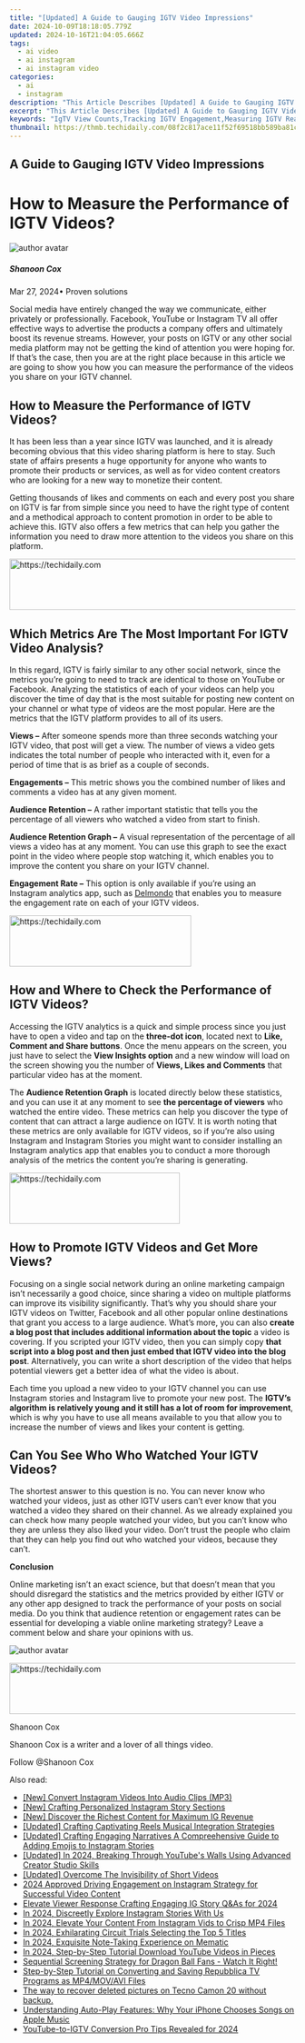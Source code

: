 ```yaml
---
title: "[Updated] A Guide to Gauging IGTV Video Impressions"
date: 2024-10-09T18:18:05.779Z
updated: 2024-10-16T21:04:05.666Z
tags:
  - ai video
  - ai instagram
  - ai instagram video
categories:
  - ai
  - instagram
description: "This Article Describes [Updated] A Guide to Gauging IGTV Video Impressions"
excerpt: "This Article Describes [Updated] A Guide to Gauging IGTV Video Impressions"
keywords: "IgTV View Counts,Tracking IGTV Engagement,Measuring IGTV Reach,Analyzing IGTV Impact,IGTV Performance Metrics,Insights on IGTV Growth,Evaluating IGTV Viewership"
thumbnail: https://thmb.techidaily.com/08f2c817ace11f52f69518bb589ba81c382ee3c50cca52847005eac86a562eee.jpg
---
```


## A Guide to Gauging IGTV Video Impressions

# How to Measure the Performance of IGTV Videos?

![author avatar](https://images.wondershare.com/filmora/article-images/shannon-cox.jpg)

##### Shanoon Cox

 Mar 27, 2024• Proven solutions

 Social media have entirely changed the way we communicate, either privately or professionally. Facebook, YouTube or Instagram TV all offer effective ways to advertise the products a company offers and ultimately boost its revenue streams. However, your posts on IGTV or any other social media platform may not be getting the kind of attention you were hoping for. If that’s the case, then you are at the right place because in this article we are going to show you how you can measure the performance of the videos you share on your IGTV channel.

## How to Measure the Performance of IGTV Videos?

 It has been less than a year since IGTV was launched, and it is already becoming obvious that this video sharing platform is here to stay. Such state of affairs presents a huge opportunity for anyone who wants to promote their products or services, as well as for video content creators who are looking for a new way to monetize their content.

 Getting thousands of likes and comments on each and every post you share on IGTV is far from simple since you need to have the right type of content and a methodical approach to content promotion in order to be able to achieve this. IGTV also offers a few metrics that can help you gather the information you need to draw more attention to the videos you share on this platform.

<!-- affiliate ads begin -->
<a href="https://ephamedtechinc.pxf.io/c/5597632/2136617/26400" target="_top" id="2136617">
  <img src="//a.impactradius-go.com/display-ad/26400-2136617" border="0" alt="https://techidaily.com" width="728" height="90"/>
</a>
<img height="0" width="0" src="https://ephamedtechinc.pxf.io/i/5597632/2136617/26400" style="position:absolute;visibility:hidden;" border="0" />
<!-- affiliate ads end -->

## Which Metrics Are The Most Important For IGTV Video Analysis?

 In this regard, IGTV is fairly similar to any other social network, since the metrics you’re going to need to track are identical to those on YouTube or Facebook. Analyzing the statistics of each of your videos can help you discover the time of day that is the most suitable for posting new content on your channel or what type of videos are the most popular. Here are the metrics that the IGTV platform provides to all of its users.

**Views –** After someone spends more than three seconds watching your IGTV video, that post will get a view. The number of views a video gets indicates the total number of people who interacted with it, even for a period of time that is as brief as a couple of seconds.

**Engagements –** This metric shows you the combined number of likes and comments a video has at any given moment.

**Audience Retention –** A rather important statistic that tells you the percentage of all viewers who watched a video from start to finish.

**Audience Retention Graph –** A visual representation of the percentage of all views a video has at any moment. You can use this graph to see the exact point in the video where people stop watching it, which enables you to improve the content you share on your IGTV channel.

**Engagement Rate –** This option is only available if you’re using an Instagram analytics app, such as [Delmondo](https://delmondo.co/instagram-analytics/) that enables you to measure the engagement rate on each of your IGTV videos.

<!-- affiliate ads begin -->
<a href="https://aligracehair.sjv.io/c/5597632/2135371/19272" target="_top" id="2135371">
  <img src="//a.impactradius-go.com/display-ad/19272-2135371" border="0" alt="https://techidaily.com" width="320" height="90"/>
</a>
<img height="0" width="0" src="https://aligracehair.sjv.io/i/5597632/2135371/19272" style="position:absolute;visibility:hidden;" border="0" />
<!-- affiliate ads end -->

## How and Where to Check the Performance of IGTV Videos?

 Accessing the IGTV analytics is a quick and simple process since you just have to open a video and tap on the **three-dot icon**, located next to **Like, Comment and Share buttons**. Once the menu appears on the screen, you just have to select the **View Insights option** and a new window will load on the screen showing you the number of **Views, Likes and Comments** that particular video has at the moment.

 The **Audience Retention Graph** is located directly below these statistics, and you can use it at any moment to see **the percentage of viewers** who watched the entire video. These metrics can help you discover the type of content that can attract a large audience on IGTV. It is worth noting that these metrics are only available for IGTV videos, so if you’re also using Instagram and Instagram Stories you might want to consider installing an Instagram analytics app that enables you to conduct a more thorough analysis of the metrics the content you’re sharing is generating.

<!-- affiliate ads begin -->
<a href="https://aligracehair.sjv.io/c/5597632/1896541/19272" target="_top" id="1896541">
  <img src="//a.impactradius-go.com/display-ad/19272-1896541" border="0" alt="https://techidaily.com" width="300" height="90"/>
</a>
<img height="0" width="0" src="https://aligracehair.sjv.io/i/5597632/1896541/19272" style="position:absolute;visibility:hidden;" border="0" />
<!-- affiliate ads end -->

## How to Promote IGTV Videos and Get More Views?

 Focusing on a single social network during an online marketing campaign isn’t necessarily a good choice, since sharing a video on multiple platforms can improve its visibility significantly. That’s why you should share your IGTV videos on Twitter, Facebook and all other popular online destinations that grant you access to a large audience. What’s more, you can also **create a blog post that includes additional information about the topic** a video is covering. If you scripted your IGTV video, then you can simply copy **that script into a blog post and then just embed that IGTV video into the blog post**. Alternatively, you can write a short description of the video that helps potential viewers get a better idea of what the video is about.

 Each time you upload a new video to your IGTV channel you can use Instagram stories and Instagram live to promote your new post. The **IGTV’s algorithm is relatively young and it still has a lot of room for improvement**, which is why you have to use all means available to you that allow you to increase the number of views and likes your content is getting.

## Can You See Who Who Watched Your IGTV Videos?

 The shortest answer to this question is no. You can never know who watched your videos, just as other IGTV users can’t ever know that you watched a video they shared on their channel. As we already explained you can check how many people watched your video, but you can’t know who they are unless they also liked your video. Don’t trust the people who claim that they can help you find out who watched your videos, because they can’t.

**Conclusion**

 Online marketing isn’t an exact science, but that doesn’t mean that you should disregard the statistics and the metrics provided by either IGTV or any other app designed to track the performance of your posts on social media. Do you think that audience retention or engagement rates can be essential for developing a viable online marketing strategy? Leave a comment below and share your opinions with us.

![author avatar](https://images.wondershare.com/filmora/article-images/shannon-cox.jpg)

<!-- affiliate ads begin -->
<a href="https://appsumo.8odi.net/c/5597632/2037475/7443" target="_top" id="2037475">
  <img src="//a.impactradius-go.com/display-ad/7443-2037475" border="0" alt="https://techidaily.com" width="728" height="90"/>
</a>
<img height="0" width="0" src="https://appsumo.8odi.net/i/5597632/2037475/7443" style="position:absolute;visibility:hidden;" border="0" />
<!-- affiliate ads end -->

Shanoon Cox

Shanoon Cox is a writer and a lover of all things video.

Follow @Shanoon Cox

<ins class="adsbygoogle"
      style="display:block"
      data-ad-client="ca-pub-7571918770474297"
      data-ad-slot="8358498916"
      data-ad-format="auto"
      data-full-width-responsive="true"></ins>

<span class="atpl-alsoreadstyle">Also read:</span>
<div><ul>
<li><a href="https://instagram-clips.techidaily.com/new-convert-instagram-videos-into-audio-clips-mp3/"><u>[New] Convert Instagram Videos Into Audio Clips (MP3)</u></a></li>
<li><a href="https://instagram-clips.techidaily.com/new-crafting-personalized-instagram-story-sections/"><u>[New] Crafting Personalized Instagram Story Sections</u></a></li>
<li><a href="https://instagram-clips.techidaily.com/new-discover-the-richest-content-for-maximum-ig-revenue/"><u>[New] Discover the Richest Content for Maximum IG Revenue</u></a></li>
<li><a href="https://instagram-clips.techidaily.com/updated-crafting-captivating-reels-musical-integration-strategies/"><u>[Updated] Crafting Captivating Reels Musical Integration Strategies</u></a></li>
<li><a href="https://instagram-clips.techidaily.com/updated-crafting-engaging-narratives-a-compreehensive-guide-to-adding-emojis-to-instagram-stories/"><u>[Updated] Crafting Engaging Narratives A Compreehensive Guide to Adding Emojis to Instagram Stories</u></a></li>
<li><a href="https://facebook-video-share.techidaily.com/updated-in-2024-breaking-through-youtubes-walls-using-advanced-creator-studio-skills/"><u>[Updated] In 2024, Breaking Through YouTube's Walls Using Advanced Creator Studio Skills</u></a></li>
<li><a href="https://facebook-video-footage.techidaily.com/updated-overcome-the-invisibility-of-short-videos/"><u>[Updated] Overcome The Invisibility of Short Videos</u></a></li>
<li><a href="https://instagram-clips.techidaily.com/2024-approved-driving-engagement-on-instagram-strategy-for-successful-video-content/"><u>2024 Approved Driving Engagement on Instagram Strategy for Successful Video Content</u></a></li>
<li><a href="https://instagram-clips.techidaily.com/elevate-viewer-response-crafting-engaging-ig-story-qandas-for-2024/"><u>Elevate Viewer Response Crafting Engaging IG Story Q&As for 2024</u></a></li>
<li><a href="https://instagram-clips.techidaily.com/in-2024-discreetly-explore-instagram-stories-with-us/"><u>In 2024, Discreetly Explore Instagram Stories With Us</u></a></li>
<li><a href="https://instagram-clips.techidaily.com/in-2024-elevate-your-content-from-instagram-vids-to-crisp-mp4-files/"><u>In 2024, Elevate Your Content From Instagram Vids to Crisp MP4 Files</u></a></li>
<li><a href="https://screen-recording.techidaily.com/in-2024-exhilarating-circuit-trials-selecting-the-top-5-titles/"><u>In 2024, Exhilarating Circuit Trials Selecting the Top 5 Titles</u></a></li>
<li><a href="https://some-techniques.techidaily.com/in-2024-exquisite-note-taking-experience-on-mematic/"><u>In 2024, Exquisite Note-Taking Experience on Mematic</u></a></li>
<li><a href="https://youtube-blog.techidaily.com/24-step-by-step-tutorial-download-youtube-videos-in-pieces/"><u>In 2024, Step-by-Step Tutorial Download YouTube Videos in Pieces</u></a></li>
<li><a href="https://tech-renaissance.techidaily.com/sequential-screening-strategy-for-dragon-ball-fans-watch-it-right/"><u>Sequential Screening Strategy for Dragon Ball Fans - Watch It Right!</u></a></li>
<li><a href="https://win-premium.techidaily.com/step-by-step-tutorial-on-converting-and-saving-repubblica-tv-programs-as-mp4movavi-files/"><u>Step-by-Step Tutorial on Converting and Saving Repubblica TV Programs as MP4/MOV/AVI Files</u></a></li>
<li><a href="https://techidaily.com/the-way-to-recover-deleted-pictures-on-tecno-camon-20-without-backup-by-fonelab-android-recover-pictures/"><u>The way to recover deleted pictures on Tecno Camon 20 without backup.</u></a></li>
<li><a href="https://os-tips.techidaily.com/understanding-auto-play-features-why-your-iphone-chooses-songs-on-apple-music/"><u>Understanding Auto-Play Features: Why Your iPhone Chooses Songs on Apple Music</u></a></li>
<li><a href="https://youtube-tips.techidaily.com/be-to-igtv-conversion-pro-tips-revealed-for-2024/"><u>YouTube-to-IGTV Conversion Pro Tips Revealed for 2024</u></a></li>
</ul></div>

